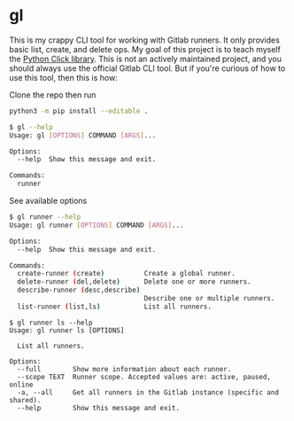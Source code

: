 # gl
This is my crappy CLI tool for working with Gitlab runners. It only provides basic list, create, and delete ops. My goal of this project is to teach myself the [Python Click library](https://click.palletsprojects.com/en/8.1.x/). This is not an actively maintained project, and you should always use the official Gitlab CLI tool. But if you're curious of how to use this tool, then this is how:

Clone the repo then run
```sh
python3 -m pip install --editable .
```

```sh
$ gl --help
Usage: gl [OPTIONS] COMMAND [ARGS]...

Options:
  --help  Show this message and exit.

Commands:
  runner
```
See available options
```sh
$ gl runner --help
Usage: gl runner [OPTIONS] COMMAND [ARGS]...

Options:
  --help  Show this message and exit.

Commands:
  create-runner (create)          Create a global runner.
  delete-runner (del,delete)      Delete one or more runners.
  describe-runner (desc,describe)
                                  Describe one or multiple runners.
  list-runner (list,ls)           List all runners.
```
```
$ gl runner ls --help
Usage: gl runner ls [OPTIONS]

  List all runners.

Options:
  --full        Show more information about each runner.
  --scope TEXT  Runner scope. Accepted values are: active, paused, online
  -a, --all     Get all runners in the Gitlab instance (specific and shared).
  --help        Show this message and exit.
```
